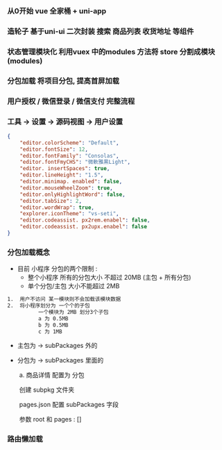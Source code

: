 ###   从0开始 vue 全家桶 + uni-app

###   造轮子 基于uni-ui 二次封装 搜索 商品列表 收货地址 等组件

###   状态管理模块化 利用vuex 中的modules 方法将 store 分割成模块 (modules)

###   分包加载 将项目分包, 提高首屏加载

###   用户授权 / 微信登录 / 微信支付  完整流程 

###  工具 -> 设置 -> 源码视图 -> 用户设置

~~~json
{
	"editor.colorScheme": "Default",
	"editor.fontSize": 12,
	"editor.fontFamily": "Consolas",
	"editor.fontFmyCHS": "微軟雅黒Light",
	"editor. insertSpaces": true,
	"editor.lineHeight": "1.5",
	"editor.minimap. enabled": false,
	"editor.mouseWheelZoom": true,
	"editor.onlyHighlightWord": false,
	"editor.tabSize": 2,
	"editor.wordWrap": true,
	"explorer.iconTheme": "vs-seti",
	"editor.codeassist. px2rem.enabel": false,
	"editor.codeassist. px2upx.enabel": false
}
~~~

###   分包加载概念

- 目前 小程序 分包的两个限制 : 
  - 整个小程序 所有的分包大小 不超过 20MB (主包 + 所有分包)
  - 单个分包/主包  大小不能超过 2MB

```txt
1.  用户不访问 某一模块则不会加载该模块数据
2.  将小程序划分为 一个个的子包
          一个模块为 2MB 划分3个子包
   	      a 为 0.5MB
   	      b 为 0.5MB
   	      c 为 1MB
```

- 主包为 -> subPackages 外的 

- 分包为 -> subPackages 里面的 

  ​	a. 商品详情 配置为 分包

  ​			创建 subpkg 文件夹

  ​			pages.json 配置 subPackages 字段

  ​			参数 root 和 pages : [] 

  

###   路由懒加载 

